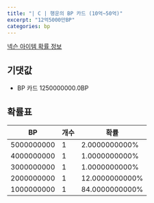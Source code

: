 ```yaml
---
title: "| C | 행운의 BP 카드 (10억~50억)"
excerpt: "12억5000만BP"
categories: bp
---
```

[넥슨 아이템 확률 정보](http://iteminfo.nexon.com/probability/fco?sn=7695)

## 기댓값
  - BP 카드 1250000000.0BP

## 확률표

|BP|개수|확률|
|---|---|---|
|5000000000|1|2.0000000000%|
|4000000000|1|1.0000000000%|
|3000000000|1|1.0000000000%|
|2000000000|1|12.0000000000%|
|1000000000|1|84.0000000000%|

